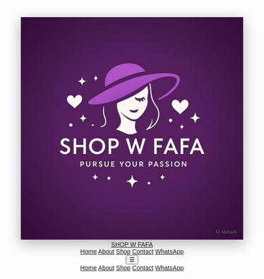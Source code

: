 
<!DOCTYPE html>
<html lang="en">
<head>
  <meta charset="UTF-8">
  <meta name="viewport" content="width=device-width, initial-scale=1.0">
  <title>SHOP W FAFA | Home</title>
  <script src="https://cdn.tailwindcss.com"></script>
  <link href="https://fonts.googleapis.com/css2?family=Playfair+Display:wght@600;700&family=Poppins:wght@300;400;600&display=swap" rel="stylesheet">
  <style>
    body { font-family: "Poppins", sans-serif; }
    h1,h2,h3,h4 { font-family: "Playfair Display", serif; }
    .shadow-fade { box-shadow: 0 8px 30px rgba(0,0,0,0.3); }
    .hover-scale { transition: transform 0.35s ease; }
    .hover-scale:hover { transform: scale(1.05); }
    .fade-up { opacity:0; transform: translateY(25px); transition: all 0.9s ease; }
    .fade-up.show { opacity:1; transform: translateY(0); }
    .discount { color: #D946EF; font-weight: 600; }
  </style>
</head>
<body class="bg-gradient-to-b from-pink-50 via-white to-purple-50 text-gray-900">

  <!-- NAVBAR -->
  <header class="bg-white/90 backdrop-blur sticky top-0 z-50 shadow-sm">
    <div class="max-w-7xl mx-auto flex items-center justify-between p-4">
      <div class="flex items-center gap-3">
        <img src="logo.jpg" alt="SHOP W FAFA Logo" class="w-14 h-14 rounded-full shadow-fade hover-scale">
        <a href="index.html" class="text-2xl font-bold text-purple-600 hover:text-purple-700 transition">SHOP W FAFA</a>
      </div>
      <nav class="hidden md:flex gap-6 text-gray-700 font-medium">
        <a href="index.html" class="hover:text-purple-600 transition font-semibold">Home</a>
        <a href="about.html" class="hover:text-purple-600 transition">About</a>
        <a href="shop.html" class="hover:text-purple-600 transition">Shop</a>
        <a href="contact.html" class="hover:text-purple-600 transition">Contact</a>
        <a href="https://wa.me/08038137679" class="bg-purple-600 text-white px-4 py-2 rounded-lg shadow hover:bg-purple-700 hover:scale-105 transition">WhatsApp</a>
      </nav>
      <div class="md:hidden">
        <button id="mobileBtn" class="text-2xl">☰</button>
      </div>
    </div>
    <div id="mobileMenu" class="hidden md:hidden bg-white/95 p-4 flex flex-col gap-2">
      <a href="index.html" class="font-semibold">Home</a>
      <a href="about.html">About</a>
      <a href="shop.html">Shop</a>
      <a href="contact.html">Contact</a>
      <a href="https://wa.me/08038137679" class="text-purple-600 font-semibold">WhatsApp</a>
    </div>
  </header>

  <!-- HERO SECTION -->
  <section class="grid md:grid-cols-2 items-center gap-6 max-w-7xl mx-auto py-16 px-6 fade-up">
    <div>
      <h1 class="text-5xl font-bold text-purple-600 leading-tight">Affordable & Luxury Fashion</h1>
      <p class="mt-4 text-lg text-gray-700 leading-relaxed">
        Welcome to SHOP W FAFA! We provide stylish accessories, hair clips, beads, luxury male & female wears, sundresses, shoes, and surprise gift packages. 
        Our products are crafted to make every customer feel elegant, confident, and unique.
      </p>
      <div class="flex flex-col sm:flex-row gap-3 mt-6">
        <a href="shop.html" class="bg-purple-600 text-white px-6 py-3 rounded-lg shadow hover:bg-purple-700 hover:scale-105 transition">Shop Now</a>
        <a href="about.html" class="text-purple-600 px-6 py-3 rounded-lg border border-purple-600 hover:bg-purple-50 transition">Learn More</a>
      </div>
    </div>
    <div>
      <img src="banner.jpg" alt="SHOP W FAFA Banner" class="w-full rounded-2xl shadow-fade hover-scale transition">
    </div>
  </section>

  <!-- FOUNDER MESSAGE -->
  <section class="bg-white py-16 px-6 fade-up">
    <div class="max-w-5xl mx-auto text-center">
      <h2 class="text-3xl font-bold text-purple-600 mb-4">A Message from Noah Faridat</h2>
      <p class="text-gray-700 leading-relaxed mb-2">
        "Fashion is a statement of confidence, style, and individuality. At SHOP W FAFA, we bring you affordable accessories and luxury wear that cater to modern trends while keeping quality in focus."
      </p>
      <p class="text-gray-700 leading-relaxed">
        Every item is chosen with care, and our worldwide shipping ensures our products reach you no matter where you are.
      </p>
    </div>
  </section>

  <!-- FEATURED PRODUCTS -->
  <section class="max-w-6xl mx-auto py-16 px-6 fade-up">
    <h2 class="text-3xl font-bold text-purple-600 text-center mb-8">Special Collection & Discounts</h2>
    <div class="grid grid-cols-2 sm:grid-cols-3 md:grid-cols-4 gap-6">
      <!-- PRODUCT 1 -->
      <article class="bg-white rounded-lg shadow hover-scale p-3">
        <img src="beads.jpg" alt="Beads 001" class="w-full h-48 object-cover rounded-lg mb-2">
        <h3 class="text-sm font-semibold">Beads 001</h3>
        <p class="text-xs text-gray-500 mt-1"></p>
        <button onclick="messageWhatsApp('Beads 001')" class="mt-2 bg-purple-600 text-white text-xs px-3 py-1 rounded hover:bg-purple-700 transition">Message</button>
      </article>
      <!-- PRODUCT 2 -->
      <article class="bg-white rounded-lg shadow hover-scale p-3">
        <img src="claw.jpg" alt="Hair Claw 002" class="w-full h-48 object-cover rounded-lg mb-2">
        <h3 class="text-sm font-semibold">Hair Claw 002</h3>
        <p class="text-xs text-gray-500 mt-1"></p>
        <button onclick="messageWhatsApp('Hair Claw 002')" class="mt-2 bg-purple-600 text-white text-xs px-3 py-1 rounded hover:bg-purple-700 transition">Message</button>
      </article>
      <!-- PRODUCT 3 -->
      <article class="bg-white rounded-lg shadow hover-scale p-3">
        <img src="chain.jpg" alt="Jean Chain 003" class="w-full h-48 object-cover rounded-lg mb-2">
        <h3 class="text-sm font-semibold">Jean Chain 003</h3>
        <p class="text-xs text-gray-500 mt-1"></p>
        <button onclick="messageWhatsApp('Jean Chain 003')" class="mt-2 bg-purple-600 text-white text-xs px-3 py-1 rounded hover:bg-purple-700 transition">Message</button>
      </article>

       <!-- PRODUCT 4 -->
      <article class="bg-white rounded-lg shadow hover-scale p-3">
        <img src="chains.jpg" alt="Neck Chain 004" class="w-full h-48 object-cover rounded-lg mb-2">
        <h3 class="text-sm font-semibold">Neck Chain 004</h3>
        <p class="text-xs text-gray-500 mt-1"></p>
        <button onclick="messageWhatsApp('Neck Chain 003')" class="mt-2 bg-purple-600 text-white text-xs px-3 py-1 rounded hover:bg-purple-700 transition">Message</button>
      </article>
      <!-- Repeat similarly for all 30 products with different names and discount prices -->
    </div>
  </section>

  <!-- TESTIMONIALS -->
  <section class="bg-purple-50 py-16 px-6 fade-up">
    <div class="max-w-5xl mx-auto text-center">
      <h2 class="text-3xl font-bold text-purple-600 mb-8">Customer Reviews</h2>
      <div class="grid md:grid-cols-3 gap-6">
        <div class="bg-white p-6 rounded-lg shadow">
          <p class="text-gray-700 mb-4">"I love my beads! Affordable and stylish, SHOP W FAFA never disappoints!"</p>
          <p class="font-semibold text-purple-600">- Aisha</p>
        </div>
        <div class="bg-white p-6 rounded-lg shadow">
          <p class="text-gray-700 mb-4">"The sundress I ordered arrived quickly and fits perfectly. Highly recommend!"</p>
          <p class="font-semibold text-purple-600">- Chinyere</p>
        </div>
        <div class="bg-white p-6 rounded-lg shadow">
          <p class="text-gray-700 mb-4">"Surprise gift packages are amazing. Great value and quality!"</p>
          <p class="font-semibold text-purple-600">- Fatima</p>
        </div>
      </div>
    </div>
  </section>

  <!-- GALLERY SECTION -->
  <section class="max-w-6xl mx-auto py-16 px-6 fade-up">
    <h2 class="text-3xl font-bold text-purple-600 text-center mb-8">Gallery</h2>
    <div class="grid grid-cols-2 sm:grid-cols-3 md:grid-cols-5 gap-4">
      <img src="clipp.jpg" alt="Hair Clip" class="rounded-lg hover-scale">
      <img src="bead.jpg" alt="Beads" class="rounded-lg hover-scale">
      <img src="shoe.jpg" alt="Shoes" class="rounded-lg hover-scale">
      <img src="sun.jpg" alt="Sundress" class="rounded-lg hover-scale">
      <img src="band.jpg" alt="Headband" class="rounded-lg hover-scale">
      <img src="holder.jpg" alt="Phone Holder" class="rounded-lg hover-scale">
      <img src="male.jpg" alt="Luxury Male Wear" class="rounded-lg hover-scale">
      <img src="git.jpg" alt="Gift Package" class="rounded-lg hover-scale">
      <img src="chain.jpg" alt="Jean Chain" class="rounded-lg hover-scale">
      <img src="claw.jpg" alt="Hair Claw" class="rounded-lg hover-scale">
    </div>
  </section>

  <!-- CALL TO ACTION -->
  <section class="bg-purple-100 py-16 text-center fade-up">
    <h2 class="text-3xl font-bold text-purple-600">Shop & Send a Gift Today!</h2>
    <p class="mt-4 text-gray-700 max-w-2xl mx-auto">Affordable fashion and luxury wear for all occasions. Surprise someone or treat yourself!</p>
    <a href="shop.html" class="mt-6 inline-block bg-purple-600 text-white px-8 py-4 rounded-lg shadow hover:bg-purple-700 hover:scale-105 transition">Explore Now</a>
  </section>

  <!-- FOOTER -->
  <footer class="bg-white mt-12 py-6 text-center text-gray-500">
    <p>© 2025 SHOP W FAFA | All Rights Reserved | Developed by VT</p>
  </footer>

  <!-- WHATSAPP CHAT BUTTON -->
  <a href="https://wa.me/08038137679" target="_blank"
     class="fixed right-5 bottom-5 bg-green-500 text-white p-4 rounded-full shadow-lg hover:scale-105 transition z-50">💬</a>

  <script>
    const btn = document.getElementById('mobileBtn');
    const mobileMenu = document.getElementById('mobileMenu');
    if(btn){ btn.addEventListener('click', ()=> mobileMenu.classList.toggle('hidden')); }

    const fadeElements = document.querySelectorAll('.fade-up');
    const observer = new IntersectionObserver(entries=>{
      entries.forEach(entry=>{
        if(entry.isIntersecting){ entry.target.classList.add('show'); }
      });
    },{threshold:0.2});
    fadeElements.forEach(el=>observer.observe(el));

    function messageWhatsApp(productName=''){
      const text = productName ? `Hello Noah Faridat, I'm interested in "${productName}". Please send details.` : 'Hello Noah Faridat, I need help.';
      window.open(`https://wa.me/08038137679?text=${encodeURIComponent(text)}`, '_blank');
    }
  </script>
</body>
</html>
